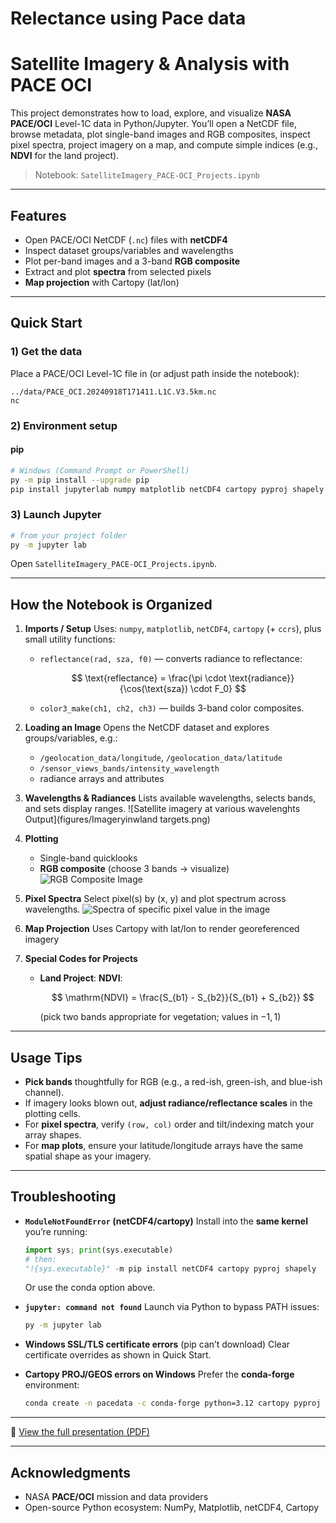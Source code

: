 # Relectance using Pace data

# Satellite Imagery & Analysis with PACE OCI

This project demonstrates how to load, explore, and visualize **NASA PACE/OCI** Level-1C data in Python/Jupyter. You’ll open a NetCDF file, browse metadata, plot single-band images and RGB composites, inspect pixel spectra, project imagery on a map, and compute simple indices (e.g., **NDVI** for the land project).

> Notebook: `SatelliteImagery_PACE-OCI_Projects.ipynb`

---

## Features

* Open PACE/OCI NetCDF (`.nc`) files with **netCDF4**
* Inspect dataset groups/variables and wavelengths
* Plot per-band images and a 3-band **RGB composite**
* Extract and plot **spectra** from selected pixels
* **Map projection** with Cartopy (lat/lon)

---

## Quick Start

### 1) Get the data

Place a PACE/OCI Level-1C file in (or adjust path inside the notebook):

```
../data/PACE_OCI.20240918T171411.L1C.V3.5km.nc
nc
```

### 2) Environment setup 

#### pip 

```bash
# Windows (Command Prompt or PowerShell)
py -m pip install --upgrade pip
pip install jupyterlab numpy matplotlib netCDF4 cartopy pyproj shapely
```


### 3) Launch Jupyter

```bash
# from your project folder
py -m jupyter lab
```

Open `SatelliteImagery_PACE-OCI_Projects.ipynb`.

---

## How the Notebook is Organized

1. **Imports / Setup**
   Uses: `numpy`, `matplotlib`, `netCDF4`, `cartopy` (+ `ccrs`), plus small utility functions:

   * `reflectance(rad, sza, f0)` — converts radiance to reflectance:

     $$
     \text{reflectance} = \frac{\pi \cdot \text{radiance}}{\cos(\text{sza}) \cdot F_0}
     $$
   * `color3_make(ch1, ch2, ch3)` — builds 3-band color composites.

2. **Loading an Image**
   Opens the NetCDF dataset and explores groups/variables, e.g.:

   * `/geolocation_data/longitude`, `/geolocation_data/latitude`
   * `/sensor_views_bands/intensity_wavelength`
   * radiance arrays and attributes

3. **Wavelengths & Radiances**
   Lists available wavelengths, selects bands, and sets display ranges.
![Satellite imagery at various wavelenghts Output](figures/Imageryinwland targets.png)

4. **Plotting**

   * Single-band quicklooks
   * **RGB composite** (choose 3 bands → visualize)
![RGB Composite Image](figures/RGB.png)
5. **Pixel Spectra**
   Select pixel(s) by (x, y) and plot spectrum across wavelengths.
   ![Spectra of specific pixel value in the image](figures/Spectra_of_the_pixel.png)
6. **Map Projection**
   Uses Cartopy with lat/lon to render georeferenced imagery

7. **Special Codes for Projects**

   * **Land Project**: **NDVI**:

     $$
     \mathrm{NDVI} = \frac{S_{b1} - S_{b2}}{S_{b1} + S_{b2}}
     $$

     (pick two bands appropriate for vegetation; values in $-1, 1$)

---

## Usage Tips

* **Pick bands** thoughtfully for RGB (e.g., a red-ish, green-ish, and blue-ish channel).
* If imagery looks blown out, **adjust radiance/reflectance scales** in the plotting cells.
* For **pixel spectra**, verify `(row, col)` order and tilt/indexing match your array shapes.
* For **map plots**, ensure your latitude/longitude arrays have the same spatial shape as your imagery.

---

## Troubleshooting

* **`ModuleNotFoundError` (netCDF4/cartopy)**
  Install into the **same kernel** you’re running:

  ```python
  import sys; print(sys.executable)
  # then:
  "!{sys.executable}" -m pip install netCDF4 cartopy pyproj shapely
  ```

  Or use the conda option above.

* **`jupyter: command not found`**
  Launch via Python to bypass PATH issues:

  ```bash
  py -m jupyter lab
  ```

* **Windows SSL/TLS certificate errors** (pip can’t download)
  Clear certificate overrides as shown in Quick Start.

* **Cartopy PROJ/GEOS errors on Windows**
  Prefer the **conda-forge** environment:

  ```bash
  conda create -n pacedata -c conda-forge python=3.12 cartopy pyproj shapely netcdf4 -y
  ```

---
📑 [View the full presentation (PDF)](WildfilesinAmazon.pdf)

---

## Acknowledgments

* NASA **PACE/OCI** mission and data providers
* Open-source Python ecosystem: NumPy, Matplotlib, netCDF4, Cartopy

